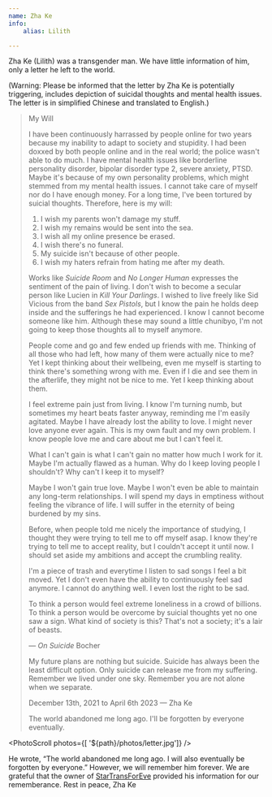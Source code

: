 ```yaml
---
name: Zha Ke
info:
    alias: Lilith

---
```


Zha Ke (Lilith) was a transgender man. We have little information of him, only a letter he left to the world. 

(Warning: Please be informed that the letter by Zha Ke is potentially triggering, includes depiction of suicidal thoughts and mental health issues. The letter is in simplified Chinese and translated to English.)

> My Will
>
> I have been continuously harrassed by people online for two years because my inability to adapt to society and stupidity.
> I had been doxxed by both people online and in the real world; the police wasn't able to do much.
> I have mental health issues like borderline personality disorder, bipolar disorder type 2, severe anxiety, PTSD.
> Maybe it's because of my own personality problems, which might stemmed from my mental health issues.
> I cannot take care of myself nor do I have enough money.
> For a long time, I've been tortured by suicial thoughts.
> Therefore, here is my will:
>
> 1.  I wish my parents won't damage my stuff.
> 2.  I wish my remains would be sent into the sea.
> 3.  I wish all my online presence be erased.
> 4.  I wish there's no funeral.
> 5.  My suicide isn't because of other people.
> 6.  I wish my haters refrain from hating me after my death.
>
> Works like *Suicide Room* and *No Longer Human* expresses the sentiment of the pain of living.
> I don't wish to become a secular person like Lucien in *Kill Your Darlings*.
> I wished to live freely like Sid Vicious from the band *Sex Pistols*, but I know the pain he holds deep inside and the sufferings he had experienced.
> I know I cannot become someone like him.
> Although these may sound a little chunibyo, I'm not going to keep those thoughts all to myself anymore.
>
> People come and go and few ended up friends with me.
> Thinking of all those who had left, how many of them were actually nice to me?
> Yet I kept thinking about their wellbeing, even me myself is starting to think there's something wrong with me.
> Even if I die and see them in the afterlife, they might not be nice to me.
> Yet I keep thinking about them.
>
> I feel extreme pain just from living.
> I know I'm turning numb, but sometimes my heart beats faster anyway, reminding me I'm easily agitated.
> Maybe I have already lost the ability to love. I might never love anyone ever again.
> This is my own fault and my own problem.
> I know people love me and care about me but I can't feel it.
>
> What I can't gain is what I can't gain no matter how much I work for it.
> Maybe I'm actually flawed as a human.
> Why do I keep loving people I shouldn't?
> Why can't I keep it to myself?
>
> Maybe I won't gain true love. Maybe I won't even be able to maintain any long-term relationships.
> I will spend my days in emptiness without feeling the vibrance of life.
> I will suffer in the eternity of being burdened by my sins.
>
> Before, when people told me nicely the importance of studying, I thought they were trying to tell me to off myself asap.
> I know they're trying to tell me to accept reality, but I couldn't accept it until now.
> I should set aside my ambitions and accept the crumbling reality.
>
> I'm a piece of trash and everytime I listen to sad songs I feel a bit moved.
> Yet I don't even have the ability to continuously feel sad anymore.
> I cannot do anything well.
> I even lost the right to be sad.
>
> To think a person would feel extreme loneliness in a crowd of billions.
> To think a person would be overcome by suicial thoughts yet no one saw a sign.
> What kind of society is this?
> That's not a society; it's a lair of beasts.
>
> — *On Suicide* Bocher
>
> My future plans are nothing but suicide.
> Suicide has always been the least difficult option.
> Only suicide can release me from my suffering.
> Remember we lived under one sky.
> Remember you are not alone when we separate.
>
> December 13th, 2021 to April 6th 2023
> — Zha Ke
>
> The world abandoned me long ago.
> I'll be forgotten by everyone eventually.

<PhotoScroll photos={[ '${path}/photos/letter.jpg']} />

He wrote, “The world abandoned me long ago. I will also eventually be forgotten by everyone.” However, we will remember him forever. We are grateful that the owner of [StarTransForEve](https://startransforeve.com/) provided his information for our rememberance.
Rest in peace, Zha Ke
